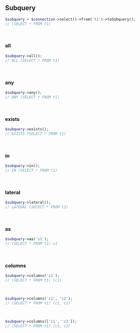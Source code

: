 ## Subquery

```php
$subquery = $connection->select()->from('t1')->toSubquery();
// (SELECT * FROM t1)
```

<br>

### all

```php
$subquery->all();
// ALL (SELECT * FROM t1)
```

<br>

### any

```php
$subquery->any();
// ANY (SELECT * FROM t1)
```

<br>

### exists

```php
$subquery->exists();
// EXISTS (SELECT * FROM t1)
```

<br>

### in

```php
$subquery->in();
// IN (SELECT * FROM t1)
```

<br>

### lateral

```php
$subquery->lateral();
// LATERAL (SELECT * FROM t1)
```

<br>

### as

```php
$subquery->as('s1');
// (SELECT * FROM t1) s1
```

<br>

### columns

```php
$subquery->columns('c1');
// (SELECT * FROM t1) (c1)
```

<br>

```php
$subquery->columns('c1', 'c2');
// (SELECT * FROM t1) (c1, c2)
```

<br>

```php
$subquery->columns(['c1', 'c2']);
// (SELECT * FROM t1) (c1, c2)
```
